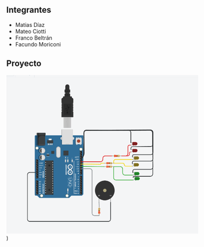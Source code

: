 ## Integrantes
- Matias Díaz
- Mateo Ciotti
- Franco Beltrán
- Facundo Moriconi



## Proyecto

![./imgs/sd.PNG](https://github.com/0Mateciotti/Tp-Spd/blob/main/tp%20Spd/imgs/sd.PNG?raw=true))
